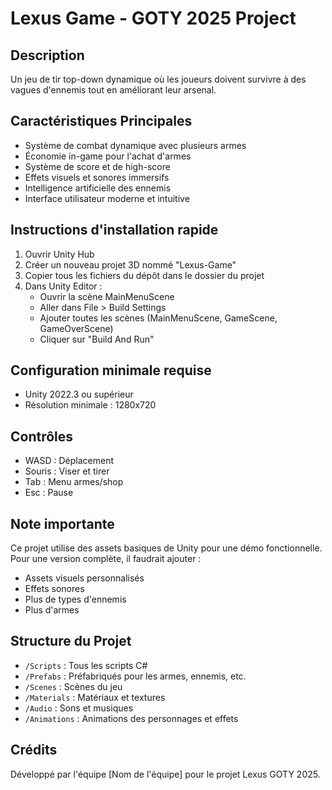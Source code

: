 # Lexus Game - GOTY 2025 Project

## Description
Un jeu de tir top-down dynamique où les joueurs doivent survivre à des vagues d'ennemis tout en améliorant leur arsenal.

## Caractéristiques Principales
- Système de combat dynamique avec plusieurs armes
- Économie in-game pour l'achat d'armes
- Système de score et de high-score
- Effets visuels et sonores immersifs
- Intelligence artificielle des ennemis
- Interface utilisateur moderne et intuitive

## Instructions d'installation rapide

1. Ouvrir Unity Hub
2. Créer un nouveau projet 3D nommé "Lexus-Game"
3. Copier tous les fichiers du dépôt dans le dossier du projet
4. Dans Unity Editor :
   - Ouvrir la scène MainMenuScene
   - Aller dans File > Build Settings
   - Ajouter toutes les scènes (MainMenuScene, GameScene, GameOverScene)
   - Cliquer sur "Build And Run"

## Configuration minimale requise
- Unity 2022.3 ou supérieur
- Résolution minimale : 1280x720

## Contrôles
- WASD : Déplacement
- Souris : Viser et tirer
- Tab : Menu armes/shop
- Esc : Pause

## Note importante
Ce projet utilise des assets basiques de Unity pour une démo fonctionnelle.
Pour une version complète, il faudrait ajouter :
- Assets visuels personnalisés
- Effets sonores
- Plus de types d'ennemis
- Plus d'armes

## Structure du Projet
- `/Scripts` : Tous les scripts C#
- `/Prefabs` : Préfabriqués pour les armes, ennemis, etc.
- `/Scenes` : Scènes du jeu
- `/Materials` : Matériaux et textures
- `/Audio` : Sons et musiques
- `/Animations` : Animations des personnages et effets

## Crédits
Développé par l'équipe [Nom de l'équipe] pour le projet Lexus GOTY 2025.
